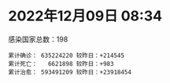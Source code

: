 
# 2022年12月09日 08:34
感染国家总数：198
```
累计确诊： 635224220 较昨日：+214545
累计死亡：   6621898 较昨日：+983
累计治愈： 593491209 较昨日：+23918454
```
<div id="main" style="width:100%;height:800px;margin-bottom:10px;"></div>
<div id="second" style="width:100%;height:1000px;margin-bottom:10px;"></div>
<div id="third" style="width:100%;height:1000px;margin-bottom:10px;"></div>
<div id="last" style="width:100%;height:3000px;"></div>

<script>
import * as echarts from "echarts";
export default {
  mounted () {
    this.chart = echarts.init(document.getElementById("main"), "dark")
    this.secondChart = echarts.init(document.getElementById("second"), "dark")
    this.thirdChart = echarts.init(document.getElementById("third"), "dark")
    this.lastChart = echarts.init(document.getElementById("last"), "dark")
    var option = {
      tooltip: { trigger: "axis", axisPointer: { type: "shadow" } },
      legend: {},
      grid: { left: "3%", right: "4%", bottom: "3%", containLabel: true },
      xAxis: { type: "value" },
      yAxis: {
        type: "category", data: ["意大利","日本","韩国","巴西","德国","法国","印度","美国",]
      },
      series: [
        { name: "新增确诊", type: "bar", stack: "total", label: { show: true }, emphasis: { focus: "series" }, data: [0,0,0,33433,0,71597,221,78515,] }, 
        { name: "累计确诊", type: "bar", stack: "total", label: { show: true }, emphasis: { focus: "series" }, data: [24488080,25687798,27548821,35563044,36690235,38331430,44675509,101182790,] }, 
        { name: "新增死亡", type: "bar", stack: "total", label: { show: true }, emphasis: { focus: "series" }, data: [0,0,0,104,0,62,0,512,] }, 
        { name: "累计死亡", type: "bar", stack: "total", label: { show: true }, emphasis: { focus: "series" }, data: [181733,51062,30908,690739,158684,159517,530647,1109327,] }, 
        { name: "累计治愈", type: "bar", stack: "total", label: { show: true }, emphasis: { focus: "series" }, data: [23799178,20794181,26527918,34354889,36015800,37128092,44139299,98443388,] },]
    }
    this.chart.setOption(option);
    var secondOption = {
      tooltip: { trigger: "axis", axisPointer: { type: "shadow" } },
      legend: {},
      grid: { left: "3%", right: "4%", bottom: "3%", containLabel: true },
      xAxis: { type: "value" },
      yAxis: {
        type: "category", data: ["墨西哥","伊朗","荷兰","阿根廷","澳大利亚","越南","西班牙","土耳其","俄罗斯","英国",]
      },
      series: [
        { name: "新增确诊", type: "bar", stack: "total", label: { show: true }, emphasis: { focus: "series" }, data: [3966,0,0,0,0,0,0,0,0,0,] }, 
        { name: "累计确诊", type: "bar", stack: "total", label: { show: true }, emphasis: { focus: "series" }, data: [7152852,7560048,8547416,9739856,10767933,11519539,13614807,17005537,21643194,24024746,] }, 
        { name: "新增死亡", type: "bar", stack: "total", label: { show: true }, emphasis: { focus: "series" }, data: [31,0,0,0,0,0,0,0,0,0,] }, 
        { name: "累计死亡", type: "bar", stack: "total", label: { show: true }, emphasis: { focus: "series" }, data: [330633,144651,22926,130034,16304,43178,116108,101400,392454,197253,] }, 
        { name: "累计治愈", type: "bar", stack: "total", label: { show: true }, emphasis: { focus: "series" }, data: [6410982,7335415,8501220,9591684,10546102,10609370,13403322,0,21043426,23765150,] },]
    }
    this.secondChart.setOption(secondOption);
    var thirdOption = {
      tooltip: { trigger: "axis", axisPointer: { type: "shadow" } },
      legend: {},
      grid: { left: "3%", right: "4%", bottom: "3%", containLabel: true },
      xAxis: { type: "value" },
      yAxis: {
        type: "category", data: ["以色列","智利","马来西亚","乌克兰","希腊","葡萄牙","奥地利","哥伦比亚","波兰","印度尼西亚",]
      },
      series: [
        { name: "新增确诊", type: "bar", stack: "total", label: { show: true }, emphasis: { focus: "series" }, data: [1340,4230,1616,4810,0,0,0,5336,0,0,] }, 
        { name: "累计确诊", type: "bar", stack: "total", label: { show: true }, emphasis: { focus: "series" }, data: [4734801,4949655,5006855,5346094,5404690,5546290,5600568,6323357,6356729,6692509,] }, 
        { name: "新增死亡", type: "bar", stack: "total", label: { show: true }, emphasis: { focus: "series" }, data: [0,54,4,54,0,0,0,32,0,0,] }, 
        { name: "累计死亡", type: "bar", stack: "total", label: { show: true }, emphasis: { focus: "series" }, data: [11905,62659,36742,110640,34309,25517,21257,141943,118365,160139,] }, 
        { name: "累计治愈", type: "bar", stack: "total", label: { show: true }, emphasis: { focus: "series" }, data: [4709234,4877836,4948640,5220881,5357757,5504035,5529406,6145467,5335940,6486808,] },]
    }
    this.thirdChart.setOption(thirdOption);
    var lastOption = {
      tooltip: { trigger: "axis", axisPointer: { type: "shadow" } },
      legend: {},
      grid: { left: "3%", right: "4%", bottom: "3%", containLabel: true },
      xAxis: { type: "value" },
      yAxis: {
        type: "category", data: ["朝鲜","西撒哈拉","蒙特塞拉特岛","梵蒂冈","红宝石公主号","钻石公主号","圣文森特岛","列支敦士登公国","安圭拉","圣多美和普林西比","特克斯和凯科斯群岛","圣基茨和尼维斯","乍得","塞拉利昂","利比里亚","几内亚比绍","科摩罗","安提瓜和巴布达","尼日尔","厄立特里亚","也门","冈比亚","中非共和国","摩纳哥","吉布提","多米尼克","萨摩亚","赤道几内亚","塔吉克斯坦","南苏丹","尼加拉瓜","格林纳达","直布罗陀","布基纳法索","圣马力诺","东帝汶","刚果（布）","索马里","贝宁","圣卢西亚","马里","海地","莱索托","巴哈马","几内亚","多哥","坦桑尼亚","毛里求斯","阿鲁巴","巴布亚新几内亚","安道尔","加蓬","塞舌尔","布隆迪","叙利亚","不丹","佛得角","毛里塔尼亚","苏丹","马达加斯加","斐济","伯利兹","圭亚那","斯威士兰","新喀里多尼亚","法属波利尼西亚","苏里南","科特迪瓦","马拉维","塞内加尔","刚果（金）","法属圭亚那","巴巴多斯","安哥拉","马耳他","喀麦隆","卢旺达","柬埔寨","波多黎各","牙买加","乌干达","纳米比亚","加纳","特立尼达和多巴哥","马尔代夫","萨尔瓦多","阿富汗","吉尔吉斯斯坦","冰岛","老挝","马提尼克岛","莫桑比克","文莱","乌兹别克斯坦","津巴布韦","尼日利亚","阿尔及利亚","黑山","卢森堡","博茨瓦纳","阿尔巴尼亚","赞比亚","肯尼亚","北马其顿","阿曼","波黑","亚美尼亚","洪都拉斯","卡塔尔","埃塞俄比亚","利比亚","埃及","委内瑞拉","摩尔多瓦","爱沙尼亚","塞浦路斯","巴勒斯坦","缅甸","多米尼加","科威特","斯里兰卡","巴林","巴拉圭","阿塞拜疆","沙特阿拉伯","拉脱维亚","蒙古国","白俄罗斯","乌拉圭","尼泊尔","巴拿马","厄瓜多尔","阿联酋","古巴","玻利维亚","突尼斯","哥斯达黎加","危地马拉","黎巴嫩","克罗地亚","摩洛哥","斯洛文尼亚","立陶宛","保加利亚","哈萨克斯坦","芬兰","挪威","巴基斯坦","爱尔兰","约旦","格鲁吉亚","斯洛伐克","新西兰","孟加拉国","匈牙利","新加坡","塞尔维亚","伊拉克","瑞典","丹麦","罗马尼亚","南非","菲律宾","秘鲁","瑞士","加拿大","捷克","比利时","泰国",]
      },
      series: [
        { name: "新增确诊", type: "bar", stack: "total", label: { show: true }, emphasis: { focus: "series" }, data: [0,0,0,0,0,0,0,0,0,0,0,0,0,0,0,0,0,0,0,0,0,0,0,0,0,0,0,0,0,0,0,0,0,0,0,0,0,0,0,0,2,0,0,0,0,0,0,0,0,36,0,0,0,0,1,0,0,0,5,0,0,0,21,0,0,141,0,0,0,0,0,0,0,0,0,0,0,0,0,0,0,0,0,0,0,0,0,0,0,107,0,0,0,135,0,0,7,37,0,0,18,0,57,0,0,0,0,0,542,95,0,0,0,0,0,0,0,12,0,0,20,107,1370,50,0,0,131,0,0,0,0,0,0,18,0,0,0,2422,157,0,134,0,0,186,0,0,0,0,0,0,736,0,0,0,0,1363,692,0,0,0,0,879,0,0,0,0,0,0,0,] }, 
        { name: "累计确诊", type: "bar", stack: "total", label: { show: true }, emphasis: { focus: "series" }, data: [1,10,11,29,620,712,2298,3026,3904,6279,6446,6552,7647,7760,8035,8848,8977,9106,9931,10189,11945,12586,15311,15674,15690,15760,15967,17184,17786,18352,18491,19613,20207,21631,22406,23360,25375,27286,27980,29550,32762,33862,34490,37491,38153,39334,40806,41175,43693,46374,47446,48973,50068,51018,57411,62512,63107,63421,63660,67488,68451,69117,71700,73908,77127,77416,81581,87891,88220,88887,94452,96389,104416,104808,115933,123993,132811,138202,151732,152517,169810,169946,171023,185528,185632,201785,206465,206543,207504,217026,224468,230624,241044,247716,259356,266283,271135,283979,297757,326800,333490,333746,342083,345067,399119,400636,445828,458921,483041,495021,507100,515645,548061,595402,609769,618248,620816,633381,650990,662747,671742,696958,778895,824691,826064,967273,993910,994037,995402,1000924,1009252,1011132,1045163,1111484,1114914,1147145,1148914,1166662,1220988,1256073,1269851,1271249,1279559,1288586,1398061,1417909,1470201,1575407,1680548,1746997,1807654,1856853,1979614,2036730,2171056,2177701,2428291,2464375,2640369,3152698,3298738,4044422,4045358,4330521,4335513,4423053,4565229,4644478,4711528,] }, 
        { name: "新增死亡", type: "bar", stack: "total", label: { show: true }, emphasis: { focus: "series" }, data: [0,0,0,0,0,0,0,0,0,0,0,0,0,0,0,0,0,0,0,0,0,0,0,0,0,0,0,0,0,0,0,0,0,0,0,0,0,0,0,0,0,0,0,0,0,0,0,0,0,0,0,0,0,0,0,0,0,0,1,0,0,0,0,0,0,0,0,0,0,0,0,0,0,0,0,0,0,0,0,0,0,0,0,0,0,0,0,0,10,0,0,0,0,0,0,0,0,0,0,0,0,0,0,0,0,0,0,0,0,0,0,0,0,0,0,0,0,0,0,0,1,0,16,0,0,0,0,0,0,0,0,0,0,0,0,0,0,1,1,0,0,0,0,2,0,0,0,0,0,0,6,0,0,0,0,0,6,0,0,0,0,86,0,0,0,0,0,0,0,] }, 
        { name: "累计死亡", type: "bar", stack: "total", label: { show: true }, emphasis: { focus: "series" }, data: [1,1,1,0,10,13,12,59,12,77,36,46,194,126,294,176,161,146,312,103,2159,372,113,63,189,74,29,183,125,138,225,237,110,387,119,138,386,1361,163,404,742,860,706,833,464,290,845,1035,236,668,158,306,171,38,3163,21,412,997,4992,1413,878,688,1285,1422,314,649,1393,830,2685,1968,1456,411,567,1925,809,1965,1467,3056,2609,3399,3630,4080,1461,4268,311,4230,7839,2991,229,758,1071,2226,225,1637,5622,3155,6881,2790,1133,2793,3593,4019,5684,9591,4260,16212,8712,11051,685,7572,6437,24613,5829,11920,2799,1237,5404,19488,4384,2570,16807,1536,19646,9984,9480,6107,2179,7118,7541,12019,8533,35940,2348,8530,22252,29269,9046,19960,10741,17379,16287,6946,9442,38056,13693,7572,4325,30634,8159,14122,16888,20750,3337,29436,48337,1707,17426,25366,21202,7573,67289,102550,64820,217566,14343,48044,41937,33086,33285,] }, 
        { name: "累计治愈", type: "bar", stack: "total", label: { show: true }, emphasis: { focus: "series" }, data: [0,9,2,29,0,699,2233,2948,3879,6201,6392,6482,4874,0,7720,8642,8799,8954,8890,10086,9124,12189,14615,15441,15427,15673,1605,16880,17264,18115,4225,19358,16579,21143,22031,23102,24006,13182,27746,29095,31943,32897,25980,36366,37218,39037,0,39396,42438,43982,46952,48582,49606,50638,54243,61564,62581,62421,58083,65602,66524,68379,70233,72392,75257,0,0,87055,85065,86887,83728,11254,102435,102538,114545,118616,131112,135050,129614,99392,100431,165826,169553,181075,163687,179410,184179,196406,0,0,0,228310,222140,241486,253061,259640,182591,280897,288991,323747,328299,329690,335874,335261,384669,378476,434979,0,479766,472588,500610,442182,541146,504142,524990,605050,614962,607912,644785,660095,654895,694808,0,814399,813498,950319,989282,985592,986371,988845,991093,973448,1025627,1102842,1078832,0,860711,1135487,1087587,1236233,1252494,1244963,1263367,1246177,1383020,1373776,1463297,1538689,1667923,1731007,1776548,1834602,1942897,1986320,2109635,2101632,2400213,2437963,2597385,3137541,3227158,3912506,3962544,3999526,4238840,4316781,4512822,4586635,4649509,] },]
    }
    this.lastChart.setOption(lastOption);

    window.onresize = () => {
      this.chart.resize()
      this.secondChart.resize()
      this.thirdChart.resize()
      this.lastChart.resize()
    }
  }
};
</script>

|国家|新增确诊|累计确诊|新增死亡|累计死亡|累计治愈|
|:--:|---:|---:|---:|---:|---:|
|美国|78515|101182790|512|1109327|98443388|
|印度|221|44675509|0|530647|44139299|
|法国|71597|38331430|62|159517|37128092|
|德国|0|36690235|0|158684|36015800|
|巴西|33433|35563044|104|690739|34354889|
|韩国|0|27548821|0|30908|26527918|
|日本|0|25687798|0|51062|20794181|
|意大利|0|24488080|0|181733|23799178|
|英国|0|24024746|0|197253|23765150|
|俄罗斯|0|21643194|0|392454|21043426|
|土耳其|0|17005537|0|101400|0|
|西班牙|0|13614807|0|116108|13403322|
|越南|0|11519539|0|43178|10609370|
|澳大利亚|0|10767933|0|16304|10546102|
|阿根廷|0|9739856|0|130034|9591684|
|荷兰|0|8547416|0|22926|8501220|
|伊朗|0|7560048|0|144651|7335415|
|墨西哥|3966|7152852|31|330633|6410982|
|印度尼西亚|0|6692509|0|160139|6486808|
|波兰|0|6356729|0|118365|5335940|
|哥伦比亚|5336|6323357|32|141943|6145467|
|奥地利|0|5600568|0|21257|5529406|
|葡萄牙|0|5546290|0|25517|5504035|
|希腊|0|5404690|0|34309|5357757|
|乌克兰|4810|5346094|54|110640|5220881|
|马来西亚|1616|5006855|4|36742|4948640|
|智利|4230|4949655|54|62659|4877836|
|以色列|1340|4734801|0|11905|4709234|
|泰国|0|4711528|0|33285|4649509|
|比利时|0|4644478|0|33086|4586635|
|捷克|0|4565229|0|41937|4512822|
|加拿大|0|4423053|0|48044|4316781|
|瑞士|0|4335513|0|14343|4238840|
|秘鲁|0|4330521|0|217566|3999526|
|菲律宾|0|4045358|0|64820|3962544|
|南非|879|4044422|86|102550|3912506|
|罗马尼亚|0|3298738|0|67289|3227158|
|丹麦|0|3152698|0|7573|3137541|
|瑞典|0|2640369|0|21202|2597385|
|伊拉克|0|2464375|0|25366|2437963|
|塞尔维亚|692|2428291|6|17426|2400213|
|新加坡|1363|2177701|0|1707|2101632|
|匈牙利|0|2171056|0|48337|2109635|
|孟加拉国|0|2036730|0|29436|1986320|
|新西兰|0|1979614|0|3337|1942897|
|斯洛伐克|0|1856853|0|20750|1834602|
|格鲁吉亚|736|1807654|6|16888|1776548|
|约旦|0|1746997|0|14122|1731007|
|爱尔兰|0|1680548|0|8159|1667923|
|巴基斯坦|0|1575407|0|30634|1538689|
|挪威|0|1470201|0|4325|1463297|
|芬兰|0|1417909|0|7572|1373776|
|哈萨克斯坦|0|1398061|0|13693|1383020|
|保加利亚|186|1288586|2|38056|1246177|
|立陶宛|0|1279559|0|9442|1263367|
|斯洛文尼亚|0|1271249|0|6946|1244963|
|摩洛哥|134|1269851|0|16287|1252494|
|克罗地亚|0|1256073|0|17379|1236233|
|黎巴嫩|157|1220988|1|10741|1087587|
|危地马拉|2422|1166662|1|19960|1135487|
|哥斯达黎加|0|1148914|0|9046|860711|
|突尼斯|0|1147145|0|29269|0|
|玻利维亚|0|1114914|0|22252|1078832|
|古巴|18|1111484|0|8530|1102842|
|阿联酋|0|1045163|0|2348|1025627|
|厄瓜多尔|0|1011132|0|35940|973448|
|巴拿马|0|1009252|0|8533|991093|
|尼泊尔|0|1000924|0|12019|988845|
|乌拉圭|0|995402|0|7541|986371|
|白俄罗斯|0|994037|0|7118|985592|
|蒙古国|131|993910|0|2179|989282|
|拉脱维亚|0|967273|0|6107|950319|
|沙特阿拉伯|0|826064|0|9480|813498|
|阿塞拜疆|50|824691|0|9984|814399|
|巴拉圭|1370|778895|16|19646|0|
|巴林|107|696958|0|1536|694808|
|斯里兰卡|20|671742|1|16807|654895|
|科威特|0|662747|0|2570|660095|
|多米尼加|0|650990|0|4384|644785|
|缅甸|12|633381|0|19488|607912|
|巴勒斯坦|0|620816|0|5404|614962|
|塞浦路斯|0|618248|0|1237|605050|
|爱沙尼亚|0|609769|0|2799|524990|
|摩尔多瓦|0|595402|0|11920|504142|
|委内瑞拉|0|548061|0|5829|541146|
|埃及|0|515645|0|24613|442182|
|利比亚|0|507100|0|6437|500610|
|埃塞俄比亚|95|495021|0|7572|472588|
|卡塔尔|542|483041|0|685|479766|
|洪都拉斯|0|458921|0|11051|0|
|亚美尼亚|0|445828|0|8712|434979|
|波黑|0|400636|0|16212|378476|
|阿曼|0|399119|0|4260|384669|
|北马其顿|0|345067|0|9591|335261|
|肯尼亚|57|342083|0|5684|335874|
|赞比亚|0|333746|0|4019|329690|
|阿尔巴尼亚|18|333490|0|3593|328299|
|博茨瓦纳|0|326800|0|2793|323747|
|卢森堡|0|297757|0|1133|288991|
|黑山|37|283979|0|2790|280897|
|阿尔及利亚|7|271135|0|6881|182591|
|尼日利亚|0|266283|0|3155|259640|
|津巴布韦|0|259356|0|5622|253061|
|乌兹别克斯坦|135|247716|0|1637|241486|
|文莱|0|241044|0|225|222140|
|莫桑比克|0|230624|0|2226|228310|
|马提尼克岛|0|224468|0|1071|0|
|老挝|107|217026|0|758|0|
|冰岛|0|207504|10|229|0|
|吉尔吉斯斯坦|0|206543|0|2991|196406|
|阿富汗|0|206465|0|7839|184179|
|萨尔瓦多|0|201785|0|4230|179410|
|马尔代夫|0|185632|0|311|163687|
|特立尼达和多巴哥|0|185528|0|4268|181075|
|加纳|0|171023|0|1461|169553|
|纳米比亚|0|169946|0|4080|165826|
|乌干达|0|169810|0|3630|100431|
|牙买加|0|152517|0|3399|99392|
|波多黎各|0|151732|0|2609|129614|
|柬埔寨|0|138202|0|3056|135050|
|卢旺达|0|132811|0|1467|131112|
|喀麦隆|0|123993|0|1965|118616|
|马耳他|0|115933|0|809|114545|
|安哥拉|0|104808|0|1925|102538|
|巴巴多斯|0|104416|0|567|102435|
|法属圭亚那|0|96389|0|411|11254|
|刚果（金）|0|94452|0|1456|83728|
|塞内加尔|0|88887|0|1968|86887|
|马拉维|0|88220|0|2685|85065|
|科特迪瓦|0|87891|0|830|87055|
|苏里南|0|81581|0|1393|0|
|法属波利尼西亚|141|77416|0|649|0|
|新喀里多尼亚|0|77127|0|314|75257|
|斯威士兰|0|73908|0|1422|72392|
|圭亚那|21|71700|0|1285|70233|
|伯利兹|0|69117|0|688|68379|
|斐济|0|68451|0|878|66524|
|马达加斯加|0|67488|0|1413|65602|
|苏丹|5|63660|1|4992|58083|
|毛里塔尼亚|0|63421|0|997|62421|
|佛得角|0|63107|0|412|62581|
|不丹|0|62512|0|21|61564|
|叙利亚|1|57411|0|3163|54243|
|布隆迪|0|51018|0|38|50638|
|塞舌尔|0|50068|0|171|49606|
|加蓬|0|48973|0|306|48582|
|安道尔|0|47446|0|158|46952|
|巴布亚新几内亚|36|46374|0|668|43982|
|阿鲁巴|0|43693|0|236|42438|
|毛里求斯|0|41175|0|1035|39396|
|坦桑尼亚|0|40806|0|845|0|
|多哥|0|39334|0|290|39037|
|几内亚|0|38153|0|464|37218|
|巴哈马|0|37491|0|833|36366|
|莱索托|0|34490|0|706|25980|
|海地|0|33862|0|860|32897|
|马里|2|32762|0|742|31943|
|圣卢西亚|0|29550|0|404|29095|
|贝宁|0|27980|0|163|27746|
|索马里|0|27286|0|1361|13182|
|刚果（布）|0|25375|0|386|24006|
|东帝汶|0|23360|0|138|23102|
|圣马力诺|0|22406|0|119|22031|
|布基纳法索|0|21631|0|387|21143|
|直布罗陀|0|20207|0|110|16579|
|格林纳达|0|19613|0|237|19358|
|尼加拉瓜|0|18491|0|225|4225|
|南苏丹|0|18352|0|138|18115|
|塔吉克斯坦|0|17786|0|125|17264|
|赤道几内亚|0|17184|0|183|16880|
|萨摩亚|0|15967|0|29|1605|
|多米尼克|0|15760|0|74|15673|
|吉布提|0|15690|0|189|15427|
|摩纳哥|0|15674|0|63|15441|
|中非共和国|0|15311|0|113|14615|
|冈比亚|0|12586|0|372|12189|
|也门|0|11945|0|2159|9124|
|厄立特里亚|0|10189|0|103|10086|
|尼日尔|0|9931|0|312|8890|
|安提瓜和巴布达|0|9106|0|146|8954|
|科摩罗|0|8977|0|161|8799|
|几内亚比绍|0|8848|0|176|8642|
|利比里亚|0|8035|0|294|7720|
|塞拉利昂|0|7760|0|126|0|
|乍得|0|7647|0|194|4874|
|圣基茨和尼维斯|0|6552|0|46|6482|
|特克斯和凯科斯群岛|0|6446|0|36|6392|
|圣多美和普林西比|0|6279|0|77|6201|
|安圭拉|0|3904|0|12|3879|
|列支敦士登公国|0|3026|0|59|2948|
|圣文森特岛|0|2298|0|12|2233|
|钻石公主号|0|712|0|13|699|
|红宝石公主号|0|620|0|10|0|
|梵蒂冈|0|29|0|0|29|
|蒙特塞拉特岛|0|11|0|1|2|
|西撒哈拉|0|10|0|1|9|
|朝鲜|0|1|0|1|0|

